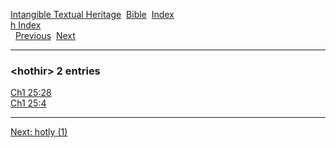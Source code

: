 [Intangible Textual Heritage](../../index)  [Bible](../index) 
[Index](index)   
[h Index](_h_)  
  [Previous](c05610)  [Next](c05612) 

------------------------------------------------------------------------

### &lt;hothir&gt; 2 entries

[Ch1 25:28](../kjv/ch1025.htm#028)  
[Ch1 25:4](../kjv/ch1025.htm#004)  

------------------------------------------------------------------------

[Next: hotly (1)](c05612)
